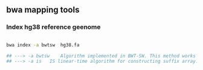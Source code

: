 ## bwa mapping tools

### Index hg38 reference geenome
```bash

bwa index -a bwtsw  hg38.fa

## ---> -a bwtsw	Algorithm implemented in BWT-SW. This method works with the whole human genome.
## ---> -a is	IS linear-time algorithm for constructing suffix array. It requires 5.37N memory where N is the size of the database. IS is moderately fast, but does not #work with database larger than 2GB.

```